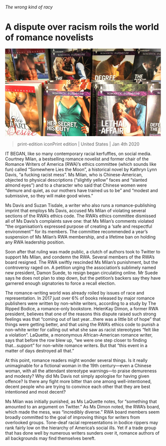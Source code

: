###### The wrong kind of racy

# A dispute over racism roils the world of romance novelists 

![image](images/20200104_USP501.jpg) 

> print-edition iconPrint edition | United States | Jan 4th 2020 

IT BEGAN, like so many contemporary racial kerfuffles, on social media. Courtney Milan, a bestselling romance novelist and former chair of the Romance Writers of America (RWA)’s ethics committee (which sounds like fun) called “Somewhere Lies the Moon”, a historical novel by Kathryn Lynn Davis, “a fucking racist mess”. Ms Milan, who is Chinese-American, objected to physical descriptions (“slightly yellow” faces and “slanted almond eyes”) and to a character who said that Chinese women were “demure and quiet, as our mothers have trained us to be” and “modest and submissive, so they will make good wives.” 

Ms Davis and Suzan Tisdale, a writer who also runs a romance-publishing imprint that employs Ms Davis, accused Ms Milan of violating several sections of the RWA’s ethics code. The RWA’s ethics committee dismissed all of Ms Davis’s complaints save one: that Ms Milan’s comments violated “the organisation’s expressed purpose of creating a ‘safe and respectful environment’” for its members. The committee recommended a year’s suspension of Ms Milan’s RWA membership, and a lifetime ban on holding any RWA leadership position. 

Soon after that ruling was made public, a clutch of authors took to Twitter to support Ms Milan, and condemn the RWA. Several members of the RWA’s board resigned. The RWA swiftly rescinded Ms Milan’s punishment, but the controversy raged on. A petition urging the association’s sublimely named new president, Damon Suede, to resign began circulating online. Mr Suede says he does not plan to step down, but the petition’s backers say they have garnered enough signatories to force a recall election. 

The romance-writing world was already roiled by issues of race and representation. In 2017 just over 6% of books released by major romance publishers were written by non-white writers, according to a study by The Ripped Bodice, a romance-only bookstore. HelenKay Dimon, a former RWA president, believes that one of the reasons this dispute raised such strong feelings was that “coming out of last year...there was a little bit of hope” that things were getting better, and that using the RWA’s ethics code to punish a non-white writer for calling out what she saw as racist stereotypes “felt like a violation”. LaQuette, a mononymous African-American romance writer, says that before the row blew up, “we were one step closer to finding that...support” for non-white romance writers. But that “this event in a matter of days destroyed all that.” 

At this point, romance readers might wonder several things. Is it really unimaginable for a fictional woman in the 19th century—even a Chinese woman, with all the attendant stereotype warnings—to praise demureness and modesty? Why did Ms Davis not simply apologise for having given offence? Is there any fight more bitter than one among well-intentioned, decent people who are trying to convince each other that they are best intentioned and most decent? 

Ms Milan was initially punished, as Ms LaQuette notes, for “something that amounted to an argument on Twitter.” As Ms Dimon noted, the RWA’s board, which made the mess, was “incredibly diverse.” RWA board members seem broadly committed to the goal of improving things for writers from overlooked groups. Tone-deaf racial representations in bodice rippers may rank fairly low on the hierarchy of America’s social ills. Yet if a trade group that has done well by numerous writers sunders over it, romance authors of all backgrounds may find themselves bereft. 

